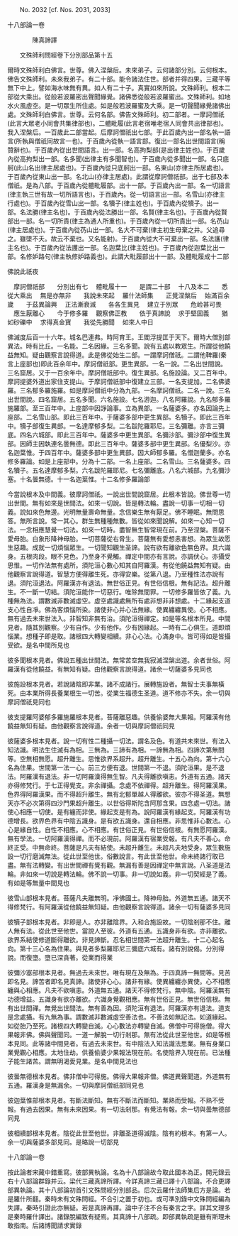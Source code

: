 ﻿　　No. 2032 [cf. Nos. 2031, 2033]

十八部論一卷

　　　　陳真諦譯


　　文殊師利問經卷下分別部品第十五

爾時文殊師利白佛言。世尊。佛入涅槃后。未來弟子。云何諸部分別。云何根本。佛告文殊師利。未來我弟子。有二十部。能令諸法住世。部者并得四果。三藏平等無下中上。譬如海水味無有異。如人有二十子。真實如來所說。文殊師利。根本二部從大乘出。從般若波羅密出聲聞緣覺。諸佛悉從般若波羅蜜出。文殊師利。如地水火風虛空。是一切眾生所住處。如是般若波羅蜜及大乘。是一切聲聞緣覺諸佛出處。文殊師利白佛言。世尊。云何名部。佛告文殊師利。初二部者。一摩訶僧祇(此言大眾老小同會共集律部也)。二體毗履(此言老宿唯老宿人同會共出律部也)。我入涅槃后。一百歲此二部當起。后摩訶僧祇出七部。于此百歲內出一部名執一語言(所執與僧祇同故言一也)。于百歲內從執一語言部。復出一部名出世間語言(稱贊辭也)。于百歲內從出世間語言。出一部。名高拘梨部(是出律主姓也)。于百歲內從高拘梨出一部。名多聞(出律主有多聞智也)。于百歲內從多聞出一部。名只底舸(此山名出律主居處也)。于百歲內從只底舸出一部。名東山(亦律主所居處也)。于百歲內從東山出一部。名北山(亦律主居處)。此謂從摩訶僧祇部。出于七部及本僧祇。是為八部。于百歲內從體毗履部。出十一部。于百歲內出一部。名一切語言(律主執三世有故一切所語言也)。于百歲內。從一切語言出一部。名雪山(亦律主行處也)。于百歲內從雪山出一部。名犢子(律主姓也)。于百歲內從犢子。出一部。名法勝(律主名也)。于百歲內從法勝出一部。名賢(律主名也)。于百歲內從賢部出一部。名一切所貴(律主為通人所重也)。于百歲內從一切所貴出一部。名芿山(律主居處也)。于百歲內從芿山出一部。名大不可棄(律主初生母棄之井。父追尋之。雖墜不夭。故云不棄也。又名能射)。于百歲內從大不可棄出一部。名法護(律主名也)。于百歲內從法護出一部。名迦葉比(律主姓也)。于百歲內從迦葉比出一部。名修妒路句(律主執修妒路義也)。此謂大毗履部出十一部。及體毗履成十二部

佛說此祇夜

　摩訶僧祇部　　分別出有七
　體毗履十一　　是謂二十部
　十八及本二　　悉從大乘出
　無是亦無非　　我說未來起
　羅什法師集　　正覺涅槃后
　始滿百余歲　　于茲異論興
　正法漸衰滅　　各各生異見
　建立于別眾　　危崄甚可畏
　應生厭離心　　今于修多羅
　觀察佛正教　　依于真諦說
　求于堅固義　　猶如砂礫中
　求得真金寶　　我從先勝聞
　如來人中日　

佛滅度后百一十六年。城名巴連弗。時阿育王。王閻浮提匡于天下。爾時大僧別部異法。時有比丘。一名能。二名因緣。三名多聞。說有五處以教眾生。所謂從他饒益無知。疑由觀察言說得道。此是佛從始生二部。一謂摩訶僧祇。二謂他鞞羅(秦言上座部也)即此百余年中。摩訶僧祇部。更生異部。一名一說。二名出世間說。三名窟居。又于一百余年中。摩訶僧祇部中。復生異部。名施設論。又二百年中。摩訶提婆外道出家住支提山。于摩訶僧祇部中復建立三部。一名支提加。二名佛婆羅。三名郁多羅施羅。如是摩訶僧祇中分為九部。一名摩訶僧祇。二名一說。三名出世間說。四名窟居。五名多聞。六名施設。七名游迦。八名阿羅說。九名郁多羅施羅部。至三百年中。上座部中因諍論事。立為異部。一名薩婆多。亦名因論先上座部。二名雪山部。即此三百年中。于薩婆多部中更生異部。名犢子。即此三百年中。犢子部復生異部。一名達摩郁多梨。二名跋陀羅耶尼。三名彌離。亦言三彌底。四名六城部。即此三百年中。薩婆多中更生異部。名彌沙部。彌沙部中復生異部。因師主因執連名曇無德。即此三百年中。薩婆多部中更生異部。名優梨沙。亦名迦葉惟。于四百年中。薩婆多部中更生異部。因大師郁多羅。名僧迦蘭多。亦名修多羅論。如是上座部中。分為十二部。一名上座部。二名雪山。三名薩婆多。四名犢子。五名達摩郁多梨。六名跋陀羅耶尼。七名彌離底。八名六城部。九名彌沙塞。十名曇無德。十一名迦葉惟。十二名修多羅論部

今當說根本及中間義。彼摩訶僧祇。一說出世間說窟居。此根本皆說。佛世尊一切出世間。無有如來是世間法。如來一切說。皆是轉法輪。盡說一切事一切相一切義。說如來色無邊。光明無量壽命無量。念信樂生無有厭足。佛不睡眠。無問思答。無所言說。常一其心。群生無種種無數。皆從如來聞說解。如來一心知一切法。一念相應慧覺一切法。如來一切時。盡智無生智常現在前。乃至涅槃。菩薩不愛母胎。白象形降神母胎。一切菩薩從右脅生。菩薩無有愛想恚害想。為眾生故愿生惡趣。成就一切煩惱眾生。一切聞知觀生圣諦。說有欲有離欲色無色界。具六識身。五根肉段。眼不見色。乃至身不覺觸。禪定中間亦有言說。亦調伏心。亦攝受思惟。一切作法無有處所。須陀洹心數心知其自阿羅漢。有從他饒益無知有疑。由他觀察言說得道。智慧方便得離生死。亦得安樂。從第八退。乃至種性法亦說有退。須陀洹退法。阿羅漢亦有退法。無世俗正見。有世俗信根。無有記法。超升離生。不一斷一切結。須陀洹能作一切惡行。唯除無間罪。一切修多羅皆依了義。九種無為法。謂數滅非數滅虛空。虛空處識處無所有處非想非非想處。十二緣起支道支心性自凈。佛為客煩惱所染。諸使非心并心法無緣。使異纏纏異使。心不相應。無有過去未來世法入。非智知非無有治。須陀洹得禪定。如是等名根本所見。中間見者。隨其別觀察。少有自作。少有他作。少有因緣起。一時有二心俱生。道即煩惱業。想種子即是取。諸根四大轉變相續。非心心法。心滿身中。皆可得如是皆攝受欲。是名中間所見也

彼多聞根本見者。佛說五種出世間法。無常苦空無我寂滅涅槃出道。余者世俗。阿羅漢有從他饒益。有無知有疑。由他觀察言說得道。諸余一切薩婆多見同也

彼施設根本見者。若說諸陰即非業。諸不成諸行。展轉施設者。無智士夫事無橫死。由本業所得長養業根生一切苦。從業生福德生圣道。道不修亦不失。余一切與摩訶僧祇見同也

彼支提羅阿婆郁多羅施羅根本見者。菩薩離惡趣。供養偷婆無大果報。阿羅漢有他饒益無知有疑。由他觀察言說得道。余者一切與摩訶僧祇同見

彼薩婆多根本見者。說一切有性二種攝一切法。謂名及色。有道共未來世。有法入知法識。明法生住滅有為相。三無為。三諦有為相。一諦無為相。四諦次第無間等。空無相無愿。超升離生。思惟欲界系超升。超升離生。十五心為向。第十六心名為住果。世間第一法一心。前三方便有退。世間第一不退。須陀洹果。是不退法。阿羅漢有退法。非一切阿羅漢得無生智。凡夫得離欲嗔恚。外道有五通。諸天亦得修梵行。于七正得覺支。非余禪攝。念處不依禪得。超升離生。得阿羅漢果。色界得阿羅漢果。而不得超升離生。無有北郁單越人得離欲。彼亦不得圣道。無想天亦不必次第得四沙門果超升離生。以世俗得斯陀含阿那含果。四念處一切法。諸使心相應一切使。是有纏而非使。緣起支是有為。說阿羅漢有緣起支。阿羅漢有功德增長。欲界色界有中陰五識身。是有欲五識身。還自相應。非思惟非心數法。心心是緣自性。自性不相應。心不相應。有世俗正見。有世俗信根。有無愿阿羅漢。無有學法。一切阿羅漢得禪。而不必現前。阿羅漢有宿業受報。有凡夫不善心。命終正受。中無命終。菩薩是凡夫有結使。未超升離生。未超凡夫地受身。眾生數施設一切行磨滅無法。從此世至他世。俗數說言。有此世至他世。命未終諸行取已盡。無有法轉變。有出世間禪有覺有觀。無漏有善是因禪定中無言說。八圣道是法輪。非如來一切說是轉法輪。佛不說一切事。非一切說如義。非一切契經是了義。有如是等無量中間見也

彼雪山部根本見者。菩薩凡夫離無明。凈佛國土。降神母胎。外道無五通。諸天不得修梵行。有阿羅漢從他饒益無知疑。由他觀察言說得道。諸余一切有薩婆多見同

彼犢子部根本見者。非即是人。亦非離陰界。入和合施設故。一切陰剎那不住。離人無有法。從此世至他世。當說人至彼。外道有五通。五識身非有欲。亦非離欲。欲界系結使修道斷得離欲。非見諦斷。忍名相世間第一法超升離生。十二心起名向。第十三心名為住果。與見者多梨羅耶尼三彌底六城有。諸有別說偈。分別得說。而復墮。墮已深貪著。從業而得業

彼彌沙塞部根本見者。無過去未來世。唯有現在及無為。于四真諦一無間等。見苦即名見。諦苦者即名見真諦。諸使非心心。諸非有緣。使異纏纏亦異使。心不相應纏與心相應。凡夫不欲嗔恚。外道無五通。諸天不得修梵行。無中陰。阿羅漢無有功德增益。五識身有欲亦離欲。六識身覺觀相應。無有世俗正見。無世俗信根。無有出世間禪。無覺出世間法。無有善為因。須陀洹有退法。阿羅漢亦有退法。道支是念處攝。有九無為事。謂數滅非數滅虛空善法也。不善法如無記法。如道緣起。如從胎乃至死。諸根四大轉變自滅。心心數法亦轉變自滅。佛僧中可得施僧。得大果報非佛。佛與聲聞同。一道一解脫一切行剎那。無有法從此世至他世。如是等根本見同。此等諸中間見者。有過去未來世。有中陰法入知法識法思業。無有身業口業覺觀心相應。太地住劫。供養偷婆少果報法現在前。名使陰界入現在前。已法種子能生諸苦。謂無明渴愛見業。是名中間見法也

彼曇無德根本見者。佛非僧中可得施。佛得大果報非僧。佛道異聲聞道。外道無有五通。羅漢身是無漏余。一切與摩訶僧祇部同見也

彼迦葉惟部根本見者。有斷法斷知。無有不斷法而斷知。業熟而受報。不熟不受報。有過去因果。無有未來因果。有一切法剎那。有覺法有報。余一切與曇無德部同見

彼相續部根本見者。陰從此世至他世。非離圣道得滅陰。陰有約根本。有第一人。余一切與薩婆多部見同。是略說一切部見

十八部論一卷

按此論者宋藏中錯重寫。彼部異執論。名為十八部論故今取此國本為正。開元錄云右十八部論群錄并云。梁代三藏真諦所譯。今詳真諦三藏已譯十八部論。不合更譯部異執論。其十八部論初首引文殊問經分別部品。后次云羅什法師集后方是論。若是羅什所翻。秦時未有文殊問經。不合引之置于初也。或可準別錄中文殊問經編為失譯。秦時引證此亦無疑。若是真諦再譯。論中子注不合有秦言之字。詳其文理多是秦時羅什譯出。諸錄脫編致有疑焉。其真諦十八部疏。即部異執疏是雖有斯理未敢指南。后諸博聞請求實錄
